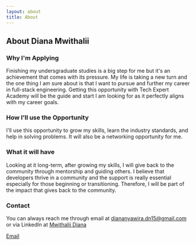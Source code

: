```yaml
---
layout: about
title: About
---
```


## About Diana Mwithalii

### Why I'm Applying
Finishing my undersgraduate studies is a big step for me but it's an achievement that comes with its pressure. My life is taking a new turn and the one thing I am sure about is that I want to pursue and further my career in full-stack engineering. Getting this opportunity with Tech Expert Academy will be the guide and start I am looking for as it perfectly aligns with my career goals.

### How I'll use the Opportunity
I'll use this opportunity to grow my skills, learn the industry standards, and help in solving problems. It will also be a networking opportunity for me.

### What it will have
Looking at it long-term, after growing my skills, I will give back to the community through mentorship and guiding others. I believe that developers thrive in a community and the support is really essential especially for those beginning or transitioning. Therefore, I will be part of the impact that gives back to the community.

### Contact
You can always reach me through email at <diananyawira.dn15@gmail.com> or via LinkedIn at [Mwithalii Diana](https://www.linkedin.com/in/mwithaliidiana/)


[Email](<diananyawira.dn15@gmail.com>)
